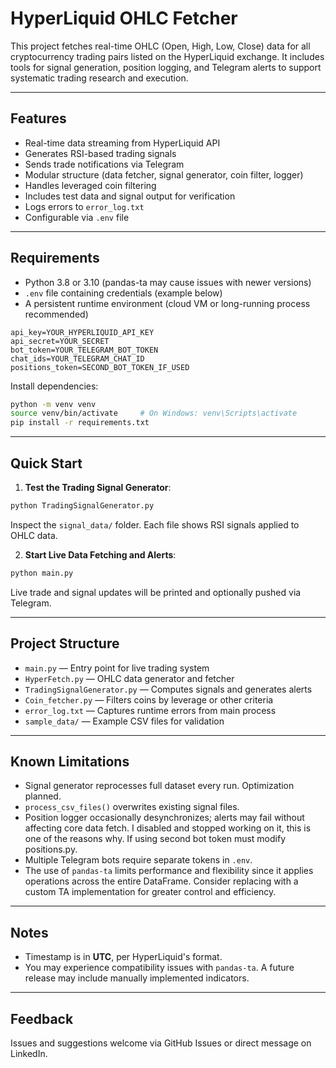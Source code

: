 # HyperLiquid OHLC Fetcher

This project fetches real-time OHLC (Open, High, Low, Close) data for all cryptocurrency trading pairs listed on the HyperLiquid exchange. It includes tools for signal generation, position logging, and Telegram alerts to support systematic trading research and execution.

---

## Features

- Real-time data streaming from HyperLiquid API
- Generates RSI-based trading signals
- Sends trade notifications via Telegram
- Modular structure (data fetcher, signal generator, coin filter, logger)
- Handles leveraged coin filtering
- Includes test data and signal output for verification
- Logs errors to `error_log.txt`
- Configurable via `.env` file

---

## Requirements

- Python 3.8 or 3.10 (pandas-ta may cause issues with newer versions)
- `.env` file containing credentials (example below)
- A persistent runtime environment (cloud VM or long-running process recommended)

```text
api_key=YOUR_HYPERLIQUID_API_KEY
api_secret=YOUR_SECRET
bot_token=YOUR_TELEGRAM_BOT_TOKEN
chat_ids=YOUR_TELEGRAM_CHAT_ID
positions_token=SECOND_BOT_TOKEN_IF_USED
```

Install dependencies:

```bash
python -m venv venv
source venv/bin/activate     # On Windows: venv\Scripts\activate
pip install -r requirements.txt
```

---

## Quick Start

1. **Test the Trading Signal Generator**:

```bash
python TradingSignalGenerator.py
```

Inspect the `signal_data/` folder. Each file shows RSI signals applied to OHLC data.

2. **Start Live Data Fetching and Alerts**:

```bash
python main.py
```

Live trade and signal updates will be printed and optionally pushed via Telegram.

---

## Project Structure

- `main.py` — Entry point for live trading system
- `HyperFetch.py` — OHLC data generator and fetcher
- `TradingSignalGenerator.py` — Computes signals and generates alerts
- `Coin_fetcher.py` — Filters coins by leverage or other criteria
- `error_log.txt` — Captures runtime errors from main process
- `sample_data/` — Example CSV files for validation

---

## Known Limitations

- Signal generator reprocesses full dataset every run. Optimization planned.
- `process_csv_files()` overwrites existing signal files.
- Position logger occasionally desynchronizes; alerts may fail without affecting core data fetch. I disabled and stopped working on it, this is one of the reasons why. If using second bot token must modify positions.py.
- Multiple Telegram bots require separate tokens in `.env`.
- The use of `pandas-ta` limits performance and flexibility since it applies operations across the entire DataFrame. Consider replacing with a custom TA implementation for greater control and efficiency.

---

## Notes

- Timestamp is in **UTC**, per HyperLiquid's format.
- You may experience compatibility issues with `pandas-ta`. A future release may include manually implemented indicators.

---

## Feedback

Issues and suggestions welcome via GitHub Issues or direct message on LinkedIn.
